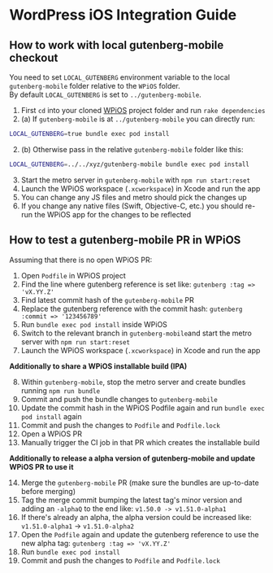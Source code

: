 # WordPress iOS Integration Guide

## How to work with local gutenberg-mobile checkout

You need to set `LOCAL_GUTENBERG` environment variable to the local `gutenberg-mobile` folder relative to the `WPiOS` folder.  
By default `LOCAL_GUTENBERG` is set to `../gutenberg-mobile`.

1. First `cd` into your cloned [WPiOS](https://github.com/wordpress-mobile/WordPress-iOS) project folder and run `rake dependencies`
2. (a) If `gutenberg-mobile` is at `../gutenberg-mobile` you can directly run:
```sh
LOCAL_GUTENBERG=true bundle exec pod install
```
2. (b) Otherwise pass in the relative `gutenberg-mobile` folder like this:
```sh
LOCAL_GUTENBERG=../../xyz/gutenberg-mobile bundle exec pod install
```

3. Start the metro server in `gutenberg-mobile` with `npm run start:reset`
4. Launch the WPiOS workspace (`.xcworkspace`) in Xcode and run the app
5. You can change any JS files and metro should pick the changes up
6. If you change any native files (Swift, Objective-C, etc.) you should re-run the WPiOS app for the changes to be reflected

## How to test a gutenberg-mobile PR in WPiOS

Assuming that there is no open WPiOS PR:

1. Open `Podfile` in WPiOS project
2. Find the line where gutenberg reference is set like: `gutenberg :tag => 'vX.YY.Z'`
3. Find latest commit hash of the `gutenberg-mobile` PR
4. Replace the gutenberg reference with the commit hash: `gutenberg :commit => '123456789'`
5. Run `bundle exec pod install` inside WPiOS
6. Switch to the relevant branch in `gutenberg-mobile`and start the metro server with `npm run start:reset`
7. Launch the WPiOS workspace (`.xcworkspace`) in Xcode and run the app

**Additionally to share a WPiOS installable build (IPA)**

8. Within `gutenberg-mobile`, stop the metro server and create bundles running `npm run bundle`
9. Commit and push the bundle changes to `gutenberg-mobile`
10. Update the commit hash in the WPiOS Podfile again and run `bundle exec pod install` again
11. Commit and push the changes to `Podfile` and `Podfile.lock`
12. Open a WPiOS PR
13. Manually trigger the CI job in that PR which creates the installable build

**Additionally to release a alpha version of gutenberg-mobile and update WPiOS PR to use it**

14. Merge the `gutenberg-mobile` PR (make sure the bundles are up-to-date before merging)
15. Tag the merge commit bumping the latest tag's minor version and adding an `-alphaQ` to the end like: `v1.50.0 -> v1.51.0-alpha1`
16. If there's already an alpha, the alpha version could be increased like: `v1.51.0-alpha1` -> `v1.51.0-alpha2`
17. Open the `Podfile` again and update the gutenberg reference to use the new alpha tag: `gutenberg :tag => 'vX.YY.Z'`
18. Run `bundle exec pod install`
19. Commit and push the changes to `Podfile` and `Podfile.lock` 
